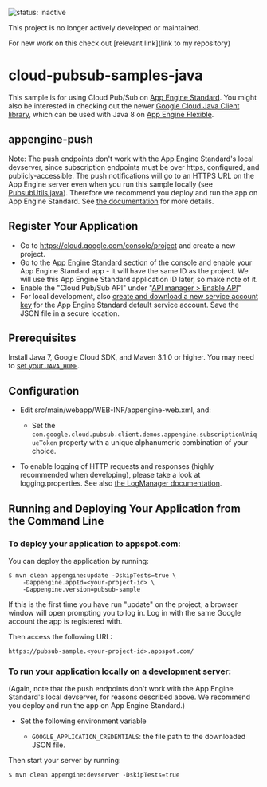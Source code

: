 ![status: inactive](https://img.shields.io/badge/status-inactive-red.svg)

This project is no longer actively developed or maintained.

For new work on this check out [relevant link](link to my repository)

# cloud-pubsub-samples-java

This sample is for using Cloud Pub/Sub on [App Engine
Standard](https://cloud.google.com/appengine/docs/java/). You might also be
interested in checking out the newer [Google Cloud Java Client
library](http://googlecloudplatform.github.io/google-cloud-java/),
which can be used with Java 8 on [App Engine
Flexible](https://cloud.google.com/appengine/docs/flexible/).

## appengine-push

Note: The push endpoints don't work with the App Engine Standard's local
devserver, since subscription endpoints must be over https, configured, and
publicly-accessible. The push notifications will go to an HTTPS URL on the App
Engine server even when you run this sample locally (see
[PubsubUtils.java][pubsubutils]). Therefore we recommend
you deploy and run the app on App Engine Standard. See [the
documentation][subscriber] for more details.

[pubsubutils]: src/main/java/com/google/cloud/pubsub/client/demos/appengine/util/PubsubUtils.java
[subscriber]: https://cloud.google.com/pubsub/docs/subscriber#create

## Register Your Application

- Go to https://cloud.google.com/console/project and create a new project.
- Go to the [App Engine Standard section][gae]
  of the console and enable your App Engine Standard app - it will have the same
  ID as the project. We will use this App Engine Standard application ID later,
  so make note of it.
- Enable the "Cloud Pub/Sub API" under "[API manager > Enable API][pubsub]"
- For local development, also [create and download a new service account
  key][service-account] for the App Engine Standard default service account.
  Save the JSON file in a secure location.

[gae]: https://console.cloud.google.com/appengine
[pubsub]: https://console.cloud.google.com/apis/api/pubsub.googleapis.com/overview
[service-account]: https://console.cloud.google.com/iam-admin/serviceaccounts/project

## Prerequisites

Install Java 7, Google Cloud SDK, and Maven 3.1.0 or higher. You may
need to [set your `JAVA_HOME`](https://g.co/cloud/bigtable/docs/installing-hbase-shell#setting_the_java_home_environment_variable).

## Configuration

- Edit src/main/webapp/WEB-INF/appengine-web.xml, and:
    - Set the
      `com.google.cloud.pubsub.client.demos.appengine.subscriptionUniqueToken`
      property with a unique alphanumeric combination of your choice.

- To enable logging of HTTP requests and responses (highly recommended
  when developing), please take a look at logging.properties. See also
  [the LogManager documentation][1].

## Running and Deploying Your Application from the Command Line

### To deploy your application to appspot.com:

You can deploy the application by running:

```
$ mvn clean appengine:update -DskipTests=true \
    -Dappengine.appId=<your-project-id> \
    -Dappengine.version=pubsub-sample
```

If this is the first time you have run "update" on the project, a
browser window will open prompting you to log in. Log in with the same
Google account the app is registered with.

Then access the following URL:

    https://pubsub-sample.<your-project-id>.appspot.com/

### To run your application locally on a development server:

(Again, note that the push endpoints don't work with the App Engine Standard's
local devserver, for reasons described above. We recommend you deploy and run
the app on App Engine Standard.)

- Set the following environment variable

  - `GOOGLE_APPLICATION_CREDENTIALS`: the file path to the downloaded JSON file.

Then start your server by running:

```
$ mvn clean appengine:devserver -DskipTests=true
```

[1]: http://docs.oracle.com/javase/6/docs/api/java/util/logging/LogManager.html
